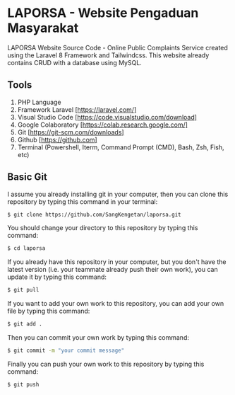 # LAPORSA - Website Pengaduan Masyarakat
LAPORSA Website Source Code - Online Public Complaints Service created using the Laravel 8 Framework and Tailwindcss. This website already contains CRUD with a database using MySQL.

## Tools
1. PHP Language
2. Framework Laravel [https://laravel.com/]
3. Visual Studio Code [https://code.visualstudio.com/download]
4. Google Colaboratory [https://colab.research.google.com/]
5. Git [https://git-scm.com/downloads]
6. Github [https://github.com]
7. Terminal (Powershell, Iterm, Command Prompt (CMD), Bash, Zsh, Fish, etc)

## Basic Git

I assume you already installing git in your computer, then you can clone this repository by typing this command in your terminal:

```bash
$ git clone https://github.com/SangKengetan/laporsa.git
```

You should change your directory to this repository by typing this command:

```bash
$ cd laporsa
```

If you already have this repository in your computer, but you don't have the latest version (i.e. your teammate already push their own work), you can update it by typing this command:

```bash
$ git pull
```

If you want to add your own work to this repository, you can add your own file by typing this command:

```bash
$ git add .
```

Then you can commit your own work by typing this command:

```bash
$ git commit -m "your commit message"
```

Finally you can push your own work to this repository by typing this command:

```bash
$ git push
```
